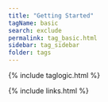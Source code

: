 ```yaml
---
title: "Getting Started"
tagName: basic
search: exclude
permalink: tag_basic.html
sidebar: tag_sidebar
folder: tags
---
```

{% include taglogic.html %}

{% include links.html %}
